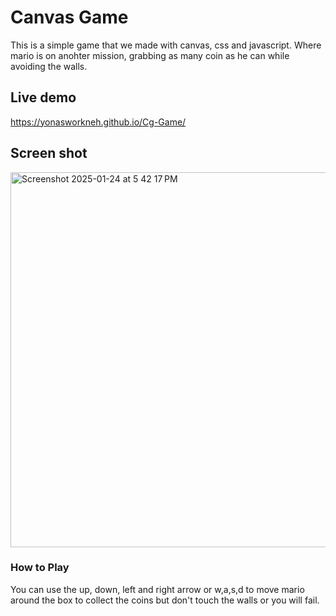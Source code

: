 # Canvas Game

This is a simple game that we made with canvas, css and javascript. Where mario is on anohter mission, grabbing as many coin as he can while avoiding the walls.

## Live demo
https://yonasworkneh.github.io/Cg-Game/

## Screen shot

<img width="800" height="600" alt="Screenshot 2025-01-24 at 5 42 17 PM" src="https://github.com/user-attachments/assets/8a6f29c1-dc52-46d8-b5b5-1f5cf39d373b" />

### How to Play 
You can use the up, down, left and right arrow or w,a,s,d to move mario around the box to collect the coins but don't touch the walls or you will fail.
